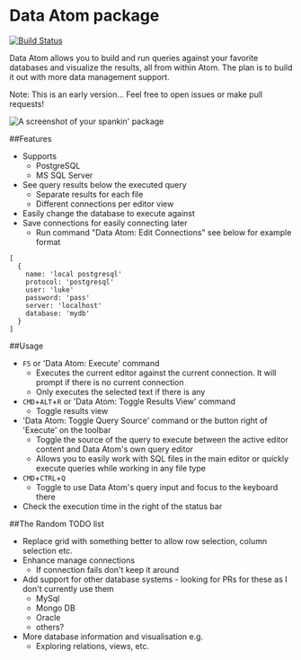 # Data Atom package
[![Build Status](https://travis-ci.org/lukemurray/data-atom.svg?branch=master)](https://travis-ci.org/lukemurray/data-atom)

Data Atom allows you to build and run queries against your favorite databases and visualize the results, all from within Atom. The plan is to build it out with more data management support.

Note: This is an early version... Feel free to open issues or make pull requests!

![A screenshot of your spankin' package](https://f.cloud.github.com/assets/69169/2290250/c35d867a-a017-11e3-86be-cd7c5bf3ff9b.gif)

##Features
- Supports
  - PostgreSQL
  - MS SQL Server
- See query results below the executed query
  - Separate results for each file
  - Different connections per editor view
- Easily change the database to execute against
- Save connections for easily connecting later
  - Run command "Data Atom: Edit Connections" see below for example format

```
[
  {
    name: 'local postgresql'
    protocol: 'postgresql'
    user: 'luke'
    password: 'pass'
    server: 'localhost'
    database: 'mydb'
  }
]
```

##Usage
- `F5` or 'Data Atom: Execute' command
  - Executes the current editor against the current connection. It will prompt if there is no current connection
  - Only executes the selected text if there is any
- `CMD`+`ALT`+`R` or 'Data Atom: Toggle Results View' command
  - Toggle results view
- 'Data Atom: Toggle Query Source' command or the button right of 'Execute' on the toolbar
  - Toggle the source of the query to execute between the active editor content and Data Atom's own query editor
  - Allows you to easily work with SQL files in the main editor or quickly execute queries while working in any file type
- `CMD`+`CTRL`+`Q`
  - Toggle to use Data Atom's query input and focus to the keyboard there
- Check the execution time in the right of the status bar

##The Random TODO list
- Replace grid with something better to allow row selection, column selection etc.
- Enhance manage connections
  - If connection fails don't keep it around
- Add support for other database systems - looking for PRs for these as I don't currently use them
  - MySql
  - Mongo DB
  - Oracle
  - others?
- More database information and visualisation e.g.
  - Exploring relations, views, etc.
